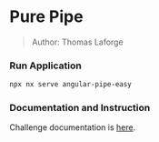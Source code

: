 # Pure Pipe

> Author: Thomas Laforge

### Run Application

```bash
npx nx serve angular-pipe-easy
```

### Documentation and Instruction

Challenge documentation is [here](https://angular-challenges.vercel.app/challenges/angular/8-pipe-pure/).
